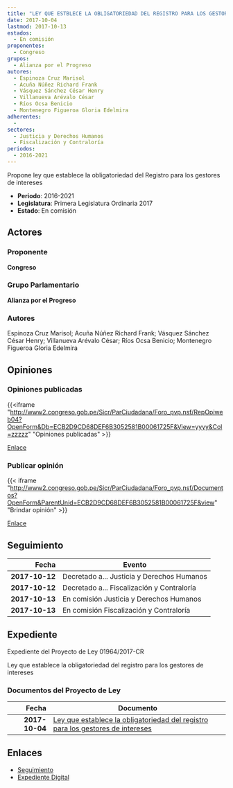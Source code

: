 ```yaml
---
title: "LEY QUE ESTBLECE LA OBLIGATORIEDAD DEL REGISTRO PARA LOS GESTORES DE INTERESES"
date: 2017-10-04
lastmod: 2017-10-13
estados: 
  - En comisión
proponentes: 
  - Congreso
grupos: 
  - Alianza por el Progreso
autores: 
  - Espinoza Cruz Marisol
  - Acuña Núñez Richard Frank
  - Vásquez Sánchez César Henry
  - Villanueva Arévalo César
  - Ríos Ocsa Benicio
  - Montenegro Figueroa Gloria Edelmira
adherentes: 
  - 
sectores: 
  - Justicia y Derechos Humanos
  - Fiscalización y Contraloría
periodos: 
  - 2016-2021
---
```


Propone ley que establece la obligatoriedad del Registro para los gestores de intereses

- **Periodo**: 2016-2021
- **Legislatura**: Primera Legislatura Ordinaria 2017
- **Estado**: En comisión

## Actores

### Proponente

**Congreso**

### Grupo Parlamentario

**Alianza por el Progreso**

### Autores

Espinoza Cruz Marisol; Acuña Núñez Richard Frank; Vásquez Sánchez César Henry; Villanueva Arévalo César; Ríos Ocsa Benicio; Montenegro Figueroa Gloria Edelmira


## Opiniones

### Opiniones publicadas

{{<iframe "http://www2.congreso.gob.pe/Sicr/ParCiudadana/Foro_pvp.nsf/RepOpiweb04?OpenForm&Db=ECB2D9CD68DEF6B3052581B00061725F&View=yyyy&Col=zzzzz" "Opiniones publicadas" >}}

[Enlace](http://www2.congreso.gob.pe/Sicr/ParCiudadana/Foro_pvp.nsf/RepOpiweb04?OpenForm&Db=ECB2D9CD68DEF6B3052581B00061725F&View=yyyy&Col=zzzzz)
### Publicar opinión

{{< iframe "http://www2.congreso.gob.pe/Sicr/ParCiudadana/Foro_pvp.nsf/Documentos?OpenForm&ParentUnid=ECB2D9CD68DEF6B3052581B00061725F&view" "Brindar opinión" >}}

[Enlace](http://www2.congreso.gob.pe/Sicr/ParCiudadana/Foro_pvp.nsf/Documentos?OpenForm&ParentUnid=ECB2D9CD68DEF6B3052581B00061725F&view)

## Seguimiento

| Fecha | Evento |
|------:|--------|
| **2017-10-12** | Decretado a... Justicia y Derechos Humanos|
| **2017-10-12** | Decretado a... Fiscalización y Contraloría|
| **2017-10-13** | En comisión Justicia y Derechos Humanos|
| **2017-10-13** | En comisión Fiscalización y Contraloría|


## Expediente

Expediente del Proyecto de Ley 01964/2017-CR

Ley que establece la obligatoriedad del registro para los gestores de intereses


### Documentos del Proyecto de Ley

| Fecha | Documento |
|------:|--------|
| **2017-10-04** | [Ley que establece la obligatoriedad del registro para los gestores de intereses](http://www.leyes.congreso.gob.pe/Documentos/2016_2021/Proyectos_de_Ley_y_de_Resoluciones_Legislativas/PL0196420171004.pdf) |

## Enlaces 

- [Seguimiento](http://www2.congreso.gob.pehttp://www2.congreso.gob.pe/Sicr/TraDocEstProc/CLProLey2016.nsf/f7fff46988ca05b1052578e100829cc7/7bf490cac16b1d5e052581b00057b0b7?OpenDocument)
- [Expediente Digital](http://www2.congreso.gob.pehttp://www2.congreso.gob.pe/Sicr/TraDocEstProc/CLProLey2016.nsf/f7fff46988ca05b1052578e100829cc7/7bf490cac16b1d5e052581b00057b0b7?OpenDocument&Click=05257FB7005EB655.eb71d0cf91d8294e05256cdf006b5706/$Body/0.1C6C)
